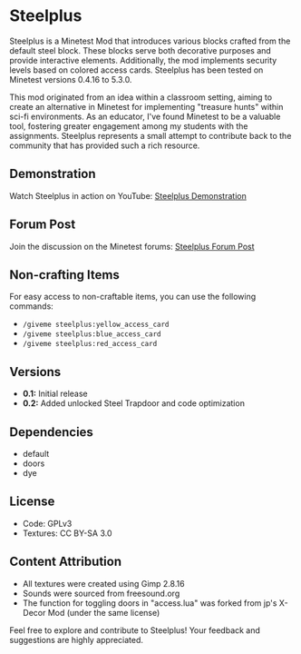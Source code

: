# Steelplus

Steelplus is a Minetest Mod that introduces various blocks crafted from the default steel block. These blocks serve both decorative purposes and provide interactive elements. Additionally, the mod implements security levels based on colored access cards. Steelplus has been tested on Minetest versions 0.4.16 to 5.3.0.

This mod originated from an idea within a classroom setting, aiming to create an alternative in Minetest for implementing "treasure hunts" within sci-fi environments. As an educator, I've found Minetest to be a valuable tool, fostering greater engagement among my students with the assignments. Steelplus represents a small attempt to contribute back to the community that has provided such a rich resource.

## Demonstration

Watch Steelplus in action on YouTube: [Steelplus Demonstration](https://youtu.be/ds1AUMfVVjA?si=kLbJ-YImmS_mNBhx)

## Forum Post

Join the discussion on the Minetest forums: [Steelplus Forum Post](https://forum.minetest.net/viewtopic.php?t=25245)

## Non-crafting Items

For easy access to non-craftable items, you can use the following commands:

- `/giveme steelplus:yellow_access_card`
- `/giveme steelplus:blue_access_card`
- `/giveme steelplus:red_access_card`

## Versions

- **0.1:** Initial release
- **0.2:** Added unlocked Steel Trapdoor and code optimization

## Dependencies

- default
- doors
- dye

## License

- Code: GPLv3
- Textures: CC BY-SA 3.0

## Content Attribution

- All textures were created using Gimp 2.8.16
- Sounds were sourced from freesound.org
- The function for toggling doors in "access.lua" was forked from jp's X-Decor Mod (under the same license)

Feel free to explore and contribute to Steelplus! Your feedback and suggestions are highly appreciated.
